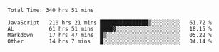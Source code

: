 
<!--START_SECTION:waka-->

```text
Total Time: 340 hrs 51 mins

JavaScript   210 hrs 21 mins ███████████████▒░░░░░░░░░   61.72 %
AL           61 hrs 51 mins  ████▓░░░░░░░░░░░░░░░░░░░░   18.15 %
Markdown     17 hrs 47 mins  █▒░░░░░░░░░░░░░░░░░░░░░░░   05.22 %
Other        14 hrs 7 mins   █░░░░░░░░░░░░░░░░░░░░░░░░   04.14 %
```

<!--END_SECTION:waka-->











